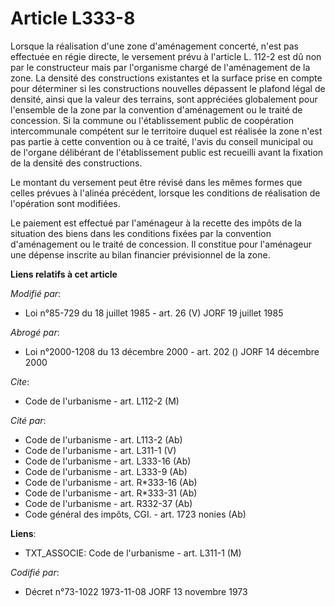 # Article L333-8

Lorsque la réalisation d'une zone d'aménagement concerté, n'est pas effectuée en régie directe, le versement prévu à
l'article L. 112-2 est dû non par le constructeur mais par l'organisme chargé de l'aménagement de la zone. La densité des
constructions existantes et la surface prise en compte pour déterminer si les constructions nouvelles dépassent le plafond
légal de densité, ainsi que la valeur des terrains, sont appréciées globalement pour l'ensemble de la zone par la convention
d'aménagement ou le traité de concession. Si la commune ou l'établissement public de coopération intercommunale compétent sur
le territoire duquel est réalisée la zone n'est pas partie à cette convention ou à ce traité, l'avis du conseil municipal ou
de l'organe délibérant de l'établissement public est recueilli avant la fixation de la densité des constructions.

Le montant du versement peut être révisé dans les mêmes formes que celles prévues à l'alinéa précédent, lorsque les
conditions de réalisation de l'opération sont modifiées.

Le paiement est effectué par l'aménageur à la recette des impôts de la situation des biens dans les conditions fixées par la
convention d'aménagement ou le traité de concession. Il constitue pour l'aménageur une dépense inscrite au bilan financier
prévisionnel de la zone.

**Liens relatifs à cet article**

_Modifié par_:

  - Loi n°85-729 du 18 juillet 1985 - art. 26 (V) JORF 19 juillet 1985

_Abrogé par_:

  - Loi n°2000-1208 du 13 décembre 2000 - art. 202 () JORF 14 décembre 2000

_Cite_:

  - Code de l'urbanisme - art. L112-2 (M)

_Cité par_:

  - Code de l'urbanisme - art. L113-2 (Ab)
  - Code de l'urbanisme - art. L311-1 (V)
  - Code de l'urbanisme - art. L333-16 (Ab)
  - Code de l'urbanisme - art. L333-9 (Ab)
  - Code de l'urbanisme - art. R*333-16 (Ab)
  - Code de l'urbanisme - art. R*333-31 (Ab)
  - Code de l'urbanisme - art. R332-37 (Ab)
  - Code général des impôts, CGI. - art. 1723 nonies (Ab)

**Liens**:

  - TXT_ASSOCIE: Code de l'urbanisme - art. L311-1 (M)

_Codifié par_:

  - Décret n°73-1022 1973-11-08 JORF 13 novembre 1973

